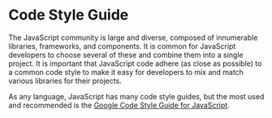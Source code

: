 # Code Style Guide

The JavaScript community is large and diverse, composed of innumerable libraries, frameworks, and components. It is common for JavaScript developers to choose several of these and combine them into a single project. It is important that JavaScript code adhere (as close as possible) to a common code style to make it easy for developers to mix and match various libraries for their projects.

As any language, JavaScript has many code style guides, but the most used and recommended is the [Google Code Style Guide for JavaScript][1].

[1]: http://google-styleguide.googlecode.com/svn/trunk/javascriptguide.xml